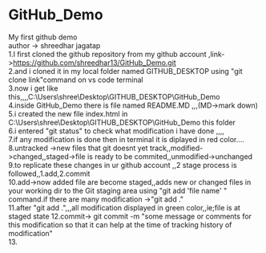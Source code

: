 # GitHub_Demo
My first github demo
<br>
author -> shreedhar jagatap
<br>
1.I first cloned the github repository from my github account ,link->https://github.com/shreedhar13/GitHub_Demo.git<br>
2.and i cloned it in my local folder named GITHUB_DESKTOP using "git clone link"command on vs code terminal<br>
3.now i get like this,,,,C:\Users\shree\Desktop\GITHUB_DESKTOP\GitHub_Demo<br>
4.inside GitHub_Demo there is file named README.MD ,,,(MD->mark down)<br>
5.i created the new file index.html in C:\Users\shree\Desktop\GITHUB_DESKTOP\GitHub_Demo this folder<br>
6.i entered "git status" to check what modification i have done ,,,,<br>
7.if any modification is done then in terminal it is diplayed in red color....<br>
8.untracked ->new files that git doesnt yet track,,modified->changed,,staged->file is ready to be commited,,unmodified->unchanged<br>
9.to replicate these changes in ur github account ,,2 stage process is followed,,1.add,2.commit<br>
10.add->now added file are become staged,,adds new or changed files in your working dir to the Git staging area using "git add 'file name' " command.if there are many modification ->"git add ."<br>
11.after "git add .",,,all modification displayed in green color,,ie;file is at staged state
12.commit-> git commit -m "some message or comments for this modification so that it can help at the time of tracking history of modification"<br>
13.